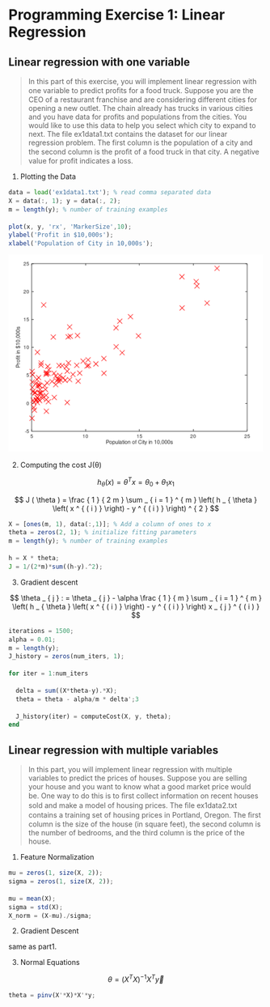 # Programming Exercise 1: Linear Regression

## Linear regression with one variable

> In this part of this exercise, you will implement linear regression with one variable to predict proﬁts for a food truck. Suppose you are the CEO of a restaurant franchise and are considering different cities for opening a new outlet. The chain already has trucks in various cities and you have data for profits and populations from the cities.
> You would like to use this data to help you select which city to expand to next. The file ex1data1.txt contains the dataset for our linear regression problem. The first column is the population of a city and the second column is the proﬁt of a food truck in that city. A negative value for profit indicates a loss. 

1) Plotting the Data

```octave
data = load('ex1data1.txt'); % read comma separated data 
X = data(:, 1); y = data(:, 2); 
m = length(y); % number of training examples

plot(x, y, 'rx', 'MarkerSize',10);
ylabel('Profit in $10,000s');
xlabel('Population of City in 10,000s');
```

![figure1](https://github.com/thousfeet/Machine-learning-ex/blob/master/machine-learning-ex1/figure1.PNG)

2)  Computing the cost J(θ)


$$
h _ { \theta } ( x ) = \theta ^ { T } x = \theta _ { 0 } + \theta _ { 1 } x _ { 1 }
$$

$$
J ( \theta ) = \frac { 1 } { 2 m } \sum _ { i = 1 } ^ { m } \left( h _ { \theta } \left( x ^ { ( i ) } \right) - y ^ { ( i ) } \right) ^ { 2 }
$$

```octave
X = [ones(m, 1), data(:,1)]; % Add a column of ones to x 
theta = zeros(2, 1); % initialize fitting parameters
m = length(y); % number of training examples

h = X * theta;
J = 1/(2*m)*sum((h-y).^2);
```

3) Gradient descent

$$
\theta _ { j } : = \theta _ { j } - \alpha \frac { 1 } { m } \sum _ { i = 1 } ^ { m } \left( h _ { \theta } \left( x ^ { ( i ) } \right) - y ^ { ( i ) } \right) x _ { j } ^ { ( i ) }
$$

```octave
iterations = 1500; 
alpha = 0.01;
m = length(y); 
J_history = zeros(num_iters, 1);

for iter = 1:num_iters

  delta = sum((X*theta-y).*X);
  theta = theta - alpha/m * delta';3
  
  J_history(iter) = computeCost(X, y, theta);
end
```


## Linear regression with multiple variables

> In this part, you will implement linear regression with multiple variables to predict the prices of houses. Suppose you are selling your house and you want to know what a good market price would be. One way to do this is to ﬁrst collect information on recent houses sold and make a model of housing prices. The ﬁle ex1data2.txt contains a training set of housing prices in Portland, Oregon. The ﬁrst column is the size of the house (in square feet), the second column is the number of bedrooms, and the third column is the price of the house.

1)  Feature Normalization

```octave
mu = zeros(1, size(X, 2));
sigma = zeros(1, size(X, 2));

mu = mean(X);
sigma = std(X);
X_norm = (X-mu)./sigma;
```

2)  Gradient Descent

same as part1.

3) Normal Equations

$$
\theta = \left( X ^ { T } X \right) ^ { - 1 } X ^ { T } \vec { y }
$$

```octave
theta = pinv(X'*X)*X'*y;
```
